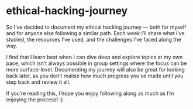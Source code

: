 # ethical-hacking-journey

So I’ve decided to document my ethical hacking journey — both for myself and for anyone else following a similar path. Each week I’ll share what I’ve studied, the resources I’ve used, and the challenges I’ve faced along the way.

I find that I learn best when I can dive deep and explore topics at my own pace, which isn’t always possible in group settings where the focus can be more surface-level. Documenting my journey will also be great for looking back later, as you don’t realise how much progress you’ve made until you step back and review it all.

If you’re reading this, I hope you enjoy following along as much as I’m enjoying the process! :)
